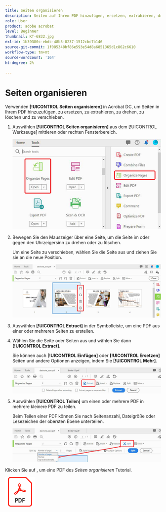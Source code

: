 ```yaml
---
title: Seiten organisieren
description: Seiten auf Ihrem PDF hinzufügen, ersetzen, extrahieren, drehen, löschen und verschieben
role: User
product: adobe acrobat
level: Beginner
thumbnail: KT-6832.jpg
exl-id: 1b39380c-ebdc-48b3-8237-1512cbc7b146
source-git-commit: 1f085348bf86e593e54d8a6851365d1c862c6610
workflow-type: tm+mt
source-wordcount: '164'
ht-degree: 2%

---
```


# Seiten organisieren

Verwenden **[!UICONTROL Seiten organisieren]** in Acrobat DC, um Seiten in Ihrem PDF hinzuzufügen, zu ersetzen, zu extrahieren, zu drehen, zu löschen und zu verschieben.

1. Auswählen **[!UICONTROL Seiten organisieren]** aus dem [!UICONTROL Werkzeuge] mittleren oder rechten Fensterbereich.

   ![Schritt 1 organisieren](../assets/Organize_1.png)

1. Bewegen Sie den Mauszeiger über eine Seite, um die Seite im oder gegen den Uhrzeigersinn zu drehen oder zu löschen.

   Um eine Seite zu verschieben, wählen Sie die Seite aus und ziehen Sie sie an die neue Position.

   ![Schritt 2 organisieren](../assets/Organize_2.png)

1. Auswählen **[!UICONTROL Extract]** in der Symbolleiste, um eine PDF aus einer oder mehreren Seiten zu erstellen.

1. Wählen Sie die Seite oder Seiten aus und wählen Sie dann **[!UICONTROL Extract]**.

   Sie können auch **[!UICONTROL Einfügen]** oder **[!UICONTROL Ersetzen]** Seiten und andere Optionen anzeigen, indem Sie **[!UICONTROL Mehr]**.

   ![Schritt 4 organisieren](../assets/Organize_3.png)

1. Auswählen **[!UICONTROL Teilen]** um einen oder mehrere PDF in mehrere kleinere PDF zu teilen.

   Beim Teilen einer PDF können Sie nach Seitenanzahl, Dateigröße oder Lesezeichen der obersten Ebene unterteilen.

   ![Schritt 5](../assets/Organize_4.png)

Klicken Sie auf , um eine PDF des *Seiten organisieren* Tutorial.

[![Tutorial zur Organisation von Seiten herunterladen](../assets/acrobat_PDF_96.png)](../assets/AcrobatDCOrganize.pdf)
